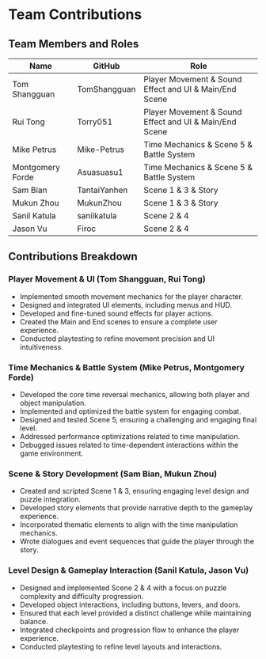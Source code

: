 # Team Contributions

## Team Members and Roles

| Name              | GitHub        | Role                                      |
|-------------------|--------------|-------------------------------------------|
| Tom Shangguan    | TomShangguan  | Player Movement & Sound Effect and UI & Main/End Scene |
| Rui Tong        | Torry051      | Player Movement & Sound Effect and UI & Main/End Scene |
| Mike Petrus      | Mike-Petrus   | Time Mechanics & Scene 5 & Battle System  |
| Montgomery Forde | Asuasuasu1    | Time Mechanics & Scene 5 & Battle System  |
| Sam Bian        | TantaiYanhen  | Scene 1 & 3 & Story                       |
| Mukun Zhou      | MukunZhou     | Scene 1 & 3 & Story                       |
| Sanil Katula    | sanilkatula   | Scene 2 & 4                               |
| Jason Vu        | Firoc         | Scene 2 & 4                               |

## Contributions Breakdown
### **Player Movement & UI** (Tom Shangguan, Rui Tong)
- Implemented smooth movement mechanics for the player character.
- Designed and integrated UI elements, including menus and HUD.
- Developed and fine-tuned sound effects for player actions.
- Created the Main and End scenes to ensure a complete user experience.
- Conducted playtesting to refine movement precision and UI intuitiveness.

### **Time Mechanics & Battle System** (Mike Petrus, Montgomery Forde)
- Developed the core time reversal mechanics, allowing both player and object manipulation.
- Implemented and optimized the battle system for engaging combat.
- Designed and tested Scene 5, ensuring a challenging and engaging final level.
- Addressed performance optimizations related to time manipulation.
- Debugged issues related to time-dependent interactions within the game environment.

### **Scene & Story Development** (Sam Bian, Mukun Zhou)
- Created and scripted Scene 1 & 3, ensuring engaging level design and puzzle integration.
- Developed story elements that provide narrative depth to the gameplay experience.
- Incorporated thematic elements to align with the time manipulation mechanics.
- Wrote dialogues and event sequences that guide the player through the story.

### **Level Design & Gameplay Interaction** (Sanil Katula, Jason Vu)
- Designed and implemented Scene 2 & 4 with a focus on puzzle complexity and difficulty progression.
- Developed object interactions, including buttons, levers, and doors.
- Ensured that each level provided a distinct challenge while maintaining balance.
- Integrated checkpoints and progression flow to enhance the player experience.
- Conducted playtesting to refine level layouts and interactions.
